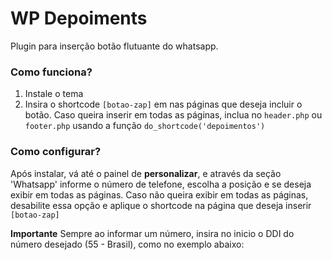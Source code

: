 # WP Depoiments

Plugin para inserção botão flutuante do whatsapp.

### Como funciona?

1. Instale o tema
2. Insira o shortcode ``[botao-zap]`` em nas páginas que deseja incluir o botão. Caso queira inserir em todas as páginas, inclua no ``header.php`` ou ``footer.php`` usando a função ``do_shortcode('depoimentos')``

### Como configurar?

Após instalar, vá até o painel de **personalizar**, e através da seção 'Whatsapp' informe o número de telefone, escolha a posição e se deseja exibir em todas as páginas.
Caso não queira exibir em todas as páginas, desabilite essa opção e aplique o shortcode na página que deseja inserir ``[botao-zap]``

**Importante**
Sempre ao informar um número, insira no inicio o DDI do número desejado (55 - Brasil), como no exemplo abaixo:
